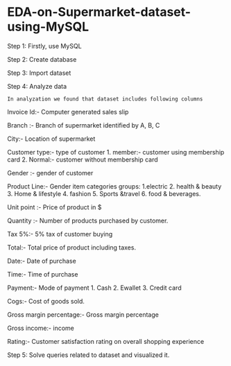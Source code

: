 # EDA-on-Supermarket-dataset-using-MySQL


Step 1: Firstly, use MySQL

Step 2: Create database

Step 3: Import dataset

Step 4: Analyze data

	In analyzation we found that dataset includes following columns

Invoice Id:- Computer generated sales slip

Branch :- Branch of supermarket identified by A, B, C

City:- Location of supermarket

Customer type:- type of customer 
		1. member:- customer using membership card
		2. Normal:- customer without membership card

Gender :- gender of customer

Product Line:- Gender item categories groups: 
		1.electric
		2. health & beauty
		3. Home & lifestyle
		4. fashion
		5. Sports &travel
		6. food & beverages.

Unit point :- Price of product in $

Quantity :- Number of products purchased by customer.

Tax 5%:- 5% tax of customer buying

Total:- Total price of product including taxes. 

Date:- Date of purchase 

Time:- Time of purchase

Payment:- Mode of payment
		1. Cash
		2. Ewallet
		3. Credit card

Cogs:- Cost of goods sold.

Gross margin percentage:- Gross margin percentage

Gross income:- income
	
Rating:- Customer satisfaction rating on overall shopping experience


Step 5: Solve queries related to dataset and visualized it.
